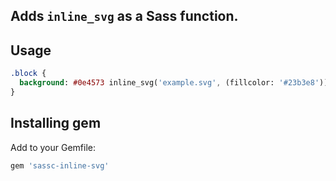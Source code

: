 ## Adds `inline_svg` as a Sass function.
## Usage
```sass
.block {
  background: #0e4573 inline_svg('example.svg', (fillcolor: '#23b3e8')) no-repeat;
}
```
## Installing gem
Add to your Gemfile:
```ruby
gem 'sassc-inline-svg'
```
